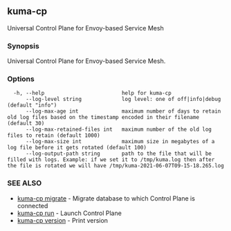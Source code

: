 ## kuma-cp

Universal Control Plane for Envoy-based Service Mesh

### Synopsis

Universal Control Plane for Envoy-based Service Mesh.

### Options

```
  -h, --help                         help for kuma-cp
      --log-level string             log level: one of off|info|debug (default "info")
      --log-max-age int              maximum number of days to retain old log files based on the timestamp encoded in their filename (default 30)
      --log-max-retained-files int   maximum number of the old log files to retain (default 1000)
      --log-max-size int             maximum size in megabytes of a log file before it gets rotated (default 100)
      --log-output-path string       path to the file that will be filled with logs. Example: if we set it to /tmp/kuma.log then after the file is rotated we will have /tmp/kuma-2021-06-07T09-15-18.265.log
```

### SEE ALSO

* [kuma-cp migrate](kuma-cp_migrate.md)	 - Migrate database to which Control Plane is connected
* [kuma-cp run](kuma-cp_run.md)	 - Launch Control Plane
* [kuma-cp version](kuma-cp_version.md)	 - Print version

